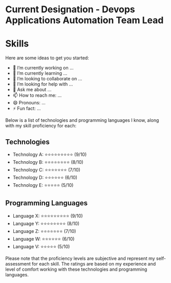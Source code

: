 # Current Designation - Devops Applications Automation Team Lead
# Skills
Here are some ideas to get you started:

- 🔭 I’m currently working on ...
- 🌱 I’m currently learning ...
- 👯 I’m looking to collaborate on ...
- 🤔 I’m looking for help with ...
- 💬 Ask me about ...
- 📫 How to reach me: ...
- 😄 Pronouns: ...
- ⚡ Fun fact: ...



Below is a list of technologies and programming languages I know, along with my skill proficiency for each:

## Technologies

- Technology A: ⭐⭐⭐⭐⭐⭐⭐⭐⭐ (9/10)
- Technology B: ⭐⭐⭐⭐⭐⭐⭐⭐ (8/10)
- Technology C: ⭐⭐⭐⭐⭐⭐⭐ (7/10)
- Technology D: ⭐⭐⭐⭐⭐⭐ (6/10)
- Technology E: ⭐⭐⭐⭐⭐ (5/10)

## Programming Languages

- Language X: ⭐⭐⭐⭐⭐⭐⭐⭐⭐ (9/10)
- Language Y: ⭐⭐⭐⭐⭐⭐⭐⭐ (8/10)
- Language Z: ⭐⭐⭐⭐⭐⭐⭐ (7/10)
- Language W: ⭐⭐⭐⭐⭐⭐ (6/10)
- Language V: ⭐⭐⭐⭐⭐ (5/10)

Please note that the proficiency levels are subjective and represent my self-assessment for each skill. The ratings are based on my experience and level of comfort working with these technologies and programming languages.


